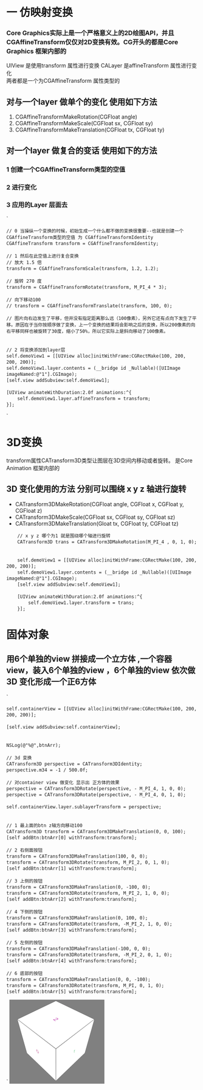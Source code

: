
# 一 仿映射变换

### Core Graphics实际上是一个严格意义上的2D绘图API，并且CGAffineTransform仅仅对2D变换有效。CG开头的都是Core Graphics 框架内部的

UIView 是使用transform 属性进行变换
CALayer 是affineTransform 属性进行变化   
两者都是一个为CGAffineTransform 属性类型的


## 对与一个layer 做单个的变化 使用如下方法  
1. CGAffineTransformMakeRotation(CGFloat angle)  
2. CGAffineTransformMakeScale(CGFloat sx, CGFloat sy)
3. CGAffineTransformMakeTranslation(CGFloat tx, CGFloat ty)  

## 对一个layer 做复合的变话 使用如下的方法  
### 1 创建一个CGAffineTransform类型的空值    
### 2 进行变化  
### 3 应用的Layer 层面去
`

	// 0 当操纵一个变换的时候，初始生成一个什么都不做的变换很重要--也就是创建一个CGAffineTransform类型的空值 为 CGAffineTransformIdentity
	CGAffineTransform transform = CGAffineTransformIdentity;
	
	// 1 然后在此空值上进行复合变换
	// 放大 1.5 倍
	transform = CGAffineTransformScale(transform, 1.2, 1.2);
	
	// 旋转 270 度
	transform = CGAffineTransformRotate(transform, M_PI_4 * 3);
	
	// 向下移动100
	// transform = CGAffineTransformTranslate(transform, 100, 0);
	
	// 图片向右边发生了平移，但并没有指定距离那么远（100像素），另外它还有点向下发生了平移。原因在于当你按顺序做了变换，上一个变换的结果将会影响之后的变换，所以200像素的向右平移同样也被旋转了30度，缩小了50%，所以它实际上是斜向移动了100像素。
	
	
	// 2 将变换添加到layer层
	self.demoView1 = [[UIView alloc]initWithFrame:CGRectMake(100, 200, 200, 200)];
	self.demoView1.layer.contents = (__bridge id _Nullable)([UIImage imageNamed:@"1"].CGImage);
	[self.view addSubview:self.demoView1];
	
	[UIView animateWithDuration:2.0f animations:^{
		self.demoView1.layer.affineTransform = transform;
	}];


`
  

# 3D变换  
transform属性CATransform3D类型让图层在3D空间内移动或者旋转。 是Core Animation 框架内部的 
## 3D 变化使用的方法 分别可以围绕 x y z 轴进行旋转
* CATransform3DMakeRotation(CGFloat angle, CGFloat x, CGFloat y, CGFloat z)
* CATransform3DMakeScale(CGFloat sx, CGFloat sy, CGFloat sz) 
* CATransform3DMakeTranslation(Gloat tx, CGFloat ty, CGFloat tz)


```  
	// x y z 哪个为1 就是围绕哪个轴进行旋转
	CATransform3D trans = CATransform3DMakeRotation(M_PI_4 , 0, 1, 0);
	
	
	self.demoView1 = [[UIView alloc]initWithFrame:CGRectMake(100, 200, 200, 200)];
	self.demoView1.layer.contents = (__bridge id _Nullable)([UIImage imageNamed:@"1"].CGImage);
	[self.view addSubview:self.demoView1];
	
	[UIView animateWithDuration:2.0f animations:^{
		self.demoView1.layer.transform = trans;
	}];  
```



# 固体对象  

## 用6个单独的view 拼接成一个立方体 ,一个容器view，装入6个单独的view ，6个单独的view 依次做3D 变化形成一个正6方体
`
	
	self.containerView = [[UIView alloc]initWithFrame:CGRectMake(100, 200, 200, 200)];
	
	[self.view addSubview:self.containerView];
	
	
	NSLog(@"%@",btnArr);
	
	// 3d 变换
	CATransform3D perspective = CATransform3DIdentity;
	perspective.m34 = -1 / 500.0f;
		
	// 对container view 做变化 显示出 正方体的效果
	perspective = CATransform3DRotate(perspective, - M_PI_4, 1, 0, 0);
	perspective = CATransform3DRotate(perspective, - M_PI_4, 0, 1, 0);
	
	self.containerView.layer.sublayerTransform = perspective;
	
	
	// 1 最上面的btn z轴方向移动100
	CATransform3D transform = CATransform3DMakeTranslation(0, 0, 100);
	[self addBtn:btnArr[0] withTransform:transform];
	
	// 2 右侧面按钮
	transform = CATransform3DMakeTranslation(100, 0, 0);
	transform = CATransform3DRotate(transform, M_PI_2, 0, 1, 0);
	[self addBtn:btnArr[1] withTransform:transform];
	
	// 3 上侧的按钮
	transform = CATransform3DMakeTranslation(0, -100, 0);
	transform = CATransform3DRotate(transform, M_PI_2, 1, 0, 0);
	[self addBtn:btnArr[2] withTransform:transform];
	
	// 4 下侧的按钮
	transform = CATransform3DMakeTranslation(0, 100, 0);
	transform = CATransform3DRotate(transform, -M_PI_2, 1, 0, 0);
	[self addBtn:btnArr[3] withTransform:transform];
	
	// 5 左侧的按钮
	transform = CATransform3DMakeTranslation(-100, 0, 0);
	transform = CATransform3DRotate(transform, -M_PI_2, 0, 1, 0);
	[self addBtn:btnArr[4] withTransform:transform];
	
	// 6 底部的按钮
	transform = CATransform3DMakeTranslation(0, 0, -100);
	transform = CATransform3DRotate(transform, M_PI, 0, 1, 0);
	[self addBtn:btnArr[5] withTransform:transform];
	


`
![11](https://github.com/AlexanderYeah/ATCoreAnimWorkSpace/blob/master/Lession4/cube.png)
  
 
